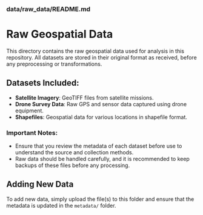 ### **data/raw_data/README.md**

# Raw Geospatial Data

This directory contains the raw geospatial data used for analysis in this repository. All datasets are stored in their original format as received, before any preprocessing or transformations.

## Datasets Included:
- **Satellite Imagery**: GeoTIFF files from satellite missions.
- **Drone Survey Data**: Raw GPS and sensor data captured using drone equipment.
- **Shapefiles**: Geospatial data for various locations in shapefile format.
  
### Important Notes:
- Ensure that you review the metadata of each dataset before use to understand the source and collection methods.
- Raw data should be handled carefully, and it is recommended to keep backups of these files before any processing.

## Adding New Data
To add new data, simply upload the file(s) to this folder and ensure that the metadata is updated in the `metadata/` folder.
